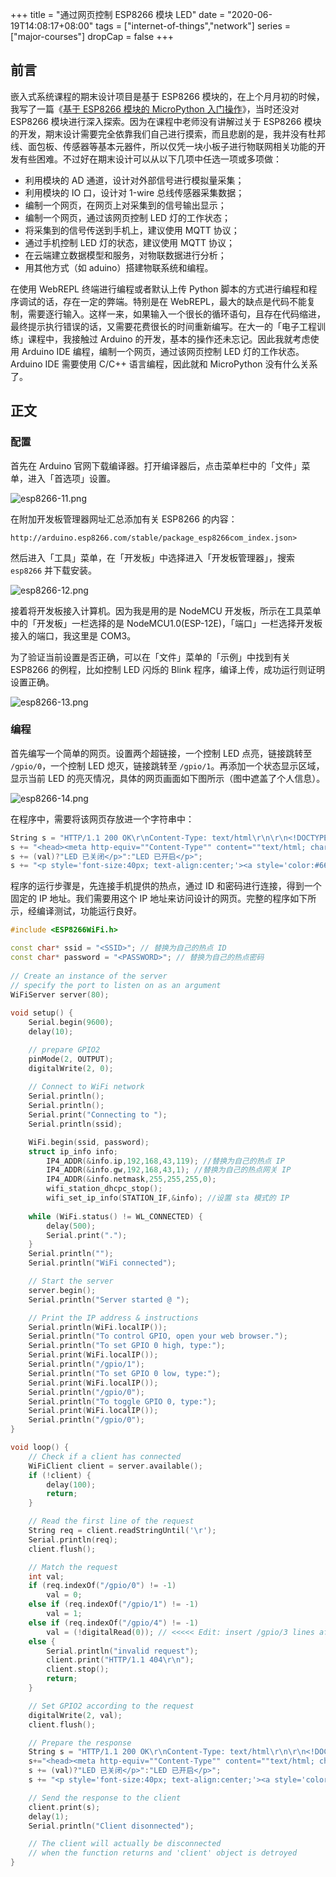 +++
title = "通过网页控制 ESP8266 模块 LED"
date = "2020-06-19T14:08:17+08:00"
tags = ["internet-of-things","network"]
series = ["major-courses"]
dropCap = false
+++

## 前言

嵌入式系统课程的期末设计项目是基于 ESP8266 模块的，在上个月月初的时候，我写了一篇《[基于 ESP8266 模块的 MicroPython 入门操作](/tech/computer/esp8266-the-internet-of-things/)》，当时还没对 ESP8266 模块进行深入探索。因为在课程中老师没有讲解过关于 ESP8266 模块的开发，期末设计需要完全依靠我们自己进行摸索，而且悲剧的是，我并没有杜邦线、面包板、传感器等基本元器件，所以仅凭一块小板子进行物联网相关功能的开发有些困难。不过好在期末设计可以从以下几项中任选一项或多项做：

+ 利用模块的 AD 通道，设计对外部信号进行模拟量采集；
+ 利用模块的 IO 口，设计对 1-wire 总线传感器采集数据；
+ 编制一个网页，在网页上对采集到的信号输出显示；
+ 编制一个网页，通过该网页控制 LED 灯的工作状态；
+ 将采集到的信号传送到手机上，建议使用 MQTT 协议；
+ 通过手机控制 LED 灯的状态，建议使用 MQTT 协议；
+ 在云端建立数据模型和服务，对物联数据进行分析；
+ 用其他方式（如 aduino）搭建物联系统和编程。

在使用 WebREPL 终端进行编程或者默认上传 Python 脚本的方式进行编程和程序调试的话，存在一定的弊端。特别是在 WebREPL，最大的缺点是代码不能复制，需要逐行输入。这样一来，如果输入一个很长的循环语句，且存在代码缩进，最终提示执行错误的话，又需要花费很长的时间重新编写。在大一的「电子工程训练」课程中，我接触过 Arduino 的开发，基本的操作还未忘记。因此我就考虑使用 Arduino IDE 编程，编制一个网页，通过该网页控制 LED 灯的工作状态。Arduino IDE 需要使用 C/C++ 语言编程，因此就和 MicroPython 没有什么关系了。

## 正文

### 配置

首先在 Arduino 官网下载编译器。打开编译器后，点击菜单栏中的「文件」菜单，进入「首选项」设置。

![esp8266-11.png](/images/esp8266-11.png)

在附加开发板管理器网址汇总添加有关 ESP8266 的内容：

```
http://arduino.esp8266.com/stable/package_esp8266com_index.json>
```

然后进入「工具」菜单，在「开发板」中选择进入「开发板管理器」，搜索 `esp8266` 并下载安装。

![esp8266-12.png](/images/esp8266-12.png)

接着将开发板接入计算机。因为我是用的是 NodeMCU 开发板，所示在工具菜单中的「开发板」一栏选择的是 NodeMCU1.0(ESP-12E)，「端口」一栏选择开发板接入的端口，我这里是 COM3。

为了验证当前设置是否正确，可以在「文件」菜单的「示例」中找到有关 ESP8266 的例程，比如控制 LED 闪烁的 Blink 程序，编译上传，成功运行则证明设置正确。

![esp8266-13.png](/images/esp8266-13.png)

### 编程

首先编写一个简单的网页。设置两个超链接，一个控制 LED 点亮，链接跳转至 `/gpio/0`，一个控制 LED 熄灭，链接跳转至 `/gpio/1`。再添加一个状态显示区域，显示当前 LED 的亮灭情况，具体的网页画面如下图所示（图中遮盖了个人信息）。

![esp8266-14.png](/images/esp8266-14.png)

在程序中，需要将该网页存放进一个字符串中：

```c++
String s = "HTTP/1.1 200 OK\r\nContent-Type: text/html\r\n\r\n<!DOCTYPE HTML>\r\n<html>\r\n<p style='color:#666; font-size:40px; text-align:center;'>状态：";
s += "<head><meta http-equiv=""Content-Type"" content=""text/html; charset=utf-8"" /></head>";
s += (val)?"LED 已关闭</p>":"LED 已开启</p>";
s += "<p style='font-size:40px; text-align:center;'><a style='color:#666;' href='/gpio/0'>开启 LED</a></p><p style='font-size:40px; text-align:center;'><a style='color:#666;' href='/gpio/1'>关闭 LED</a></p><p style='color:#666; font-size:40px; text-align:center;'><NAME> <ID> 嵌入式系统与应用课程设计</p></html>\n";
```

程序的运行步骤是，先连接手机提供的热点，通过 ID 和密码进行连接，得到一个固定的 IP 地址。我们需要用这个 IP 地址来访问设计的网页。完整的程序如下所示，经编译测试，功能运行良好。

```c++
#include <ESP8266WiFi.h>

const char* ssid = "<SSID>"; // 替换为自己的热点 ID
const char* password = "<PASSWORD>"; // 替换为自己的热点密码
 
// Create an instance of the server
// specify the port to listen on as an argument
WiFiServer server(80);
 
void setup() {
    Serial.begin(9600);
    delay(10);

    // prepare GPIO2
    pinMode(2, OUTPUT);
    digitalWrite(2, 0);
 
    // Connect to WiFi network
    Serial.println();
    Serial.println();
    Serial.print("Connecting to ");
    Serial.println(ssid);

    WiFi.begin(ssid, password);
    struct ip_info info;
        IP4_ADDR(&info.ip,192,168,43,119); //替换为自己的热点 IP
        IP4_ADDR(&info.gw,192,168,43,1); //替换为自己的热点网关 IP
        IP4_ADDR(&info.netmask,255,255,255,0);
        wifi_station_dhcpc_stop();
        wifi_set_ip_info(STATION_IF,&info); //设置 sta 模式的 IP
 
    while (WiFi.status() != WL_CONNECTED) {
        delay(500);
        Serial.print(".");
    }
    Serial.println("");
    Serial.println("WiFi connected");

    // Start the server
    server.begin();
    Serial.println("Server started @ ");

    // Print the IP address & instructions
    Serial.println(WiFi.localIP());
    Serial.println("To control GPIO, open your web browser.");
    Serial.println("To set GPIO 0 high, type:");
    Serial.print(WiFi.localIP());
    Serial.println("/gpio/1");
    Serial.println("To set GPIO 0 low, type:");
    Serial.print(WiFi.localIP());
    Serial.println("/gpio/0");
    Serial.println("To toggle GPIO 0, type:");
    Serial.print(WiFi.localIP());
    Serial.println("/gpio/0");
}

void loop() {
    // Check if a client has connected
    WiFiClient client = server.available();
    if (!client) {
        delay(100);
        return;
    }

    // Read the first line of the request
    String req = client.readStringUntil('\r');
    Serial.println(req);
    client.flush();

    // Match the request
    int val;
    if (req.indexOf("/gpio/0") != -1)
        val = 0;
    else if (req.indexOf("/gpio/1") != -1)
        val = 1;
    else if (req.indexOf("/gpio/4") != -1)
        val = (!digitalRead(0)); // <<<<< Edit: insert /gpio/3 lines after this line.
    else {
        Serial.println("invalid request");
        client.print("HTTP/1.1 404\r\n");
        client.stop();
        return;
    }

    // Set GPIO2 according to the request
    digitalWrite(2, val);
    client.flush();

    // Prepare the response
    String s = "HTTP/1.1 200 OK\r\nContent-Type: text/html\r\n\r\n<!DOCTYPE HTML>\r\n<html>\r\n<p style='color:#666; font-size:40px; text-align:center;'>状态：";
    s+="<head><meta http-equiv=""Content-Type"" content=""text/html; charset=utf-8"" /></head>";
    s += (val)?"LED 已关闭</p>":"LED 已开启</p>";
    s += "<p style='font-size:40px; text-align:center;'><a style='color:#666;' href='/gpio/0'>开启 LED</a></p><p style='font-size:40px; text-align:center;'><a style='color:#666;' href='/gpio/1'>关闭 LED</a></p><p style='color:#666; font-size:40px; text-align:center;'>关其锐 学号：3170101201 嵌入式系统与应用课程设计</p></html>\n";

    // Send the response to the client
    client.print(s);
    delay(1);  
    Serial.println("Client disonnected");

    // The client will actually be disconnected 
    // when the function returns and 'client' object is detroyed
} 
```